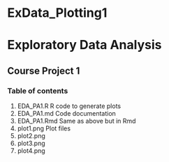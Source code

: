 ExData_Plotting1
================

# Exploratory Data Analysis 
## Course Project 1

### Table of contents

1. EDA_PA1.R      R code to generate plots	
2. EDA_PA1.md     Code documentation    
3. EDA_PA1.Rmd    Same as above but in Rmd	
4. plot1.png      Plot files
3. plot2.png
4. plot3.png
5. plot4.png

